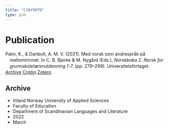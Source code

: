 ```yaml
---
title: "C3AY99TB"
type: pub
---
```

<h1>Publication</h1>
<article id="csl-bib-container-C3AY99TB" class="csl-bib-container">
  <div class="csl-bib-body" style="line-height: 1.35; padding-left: 1em; text-indent:-1em;">
  <div class="csl-entry">Palm, K., &amp; Danbolt, A. M. V. (2021). Med norsk som andrespr&#xE5;k p&#xE5; mellomtrinnet. In C. B. Bjerke &amp; M. Nyg&#xE5;rd (Eds.), <i>Norskboka 2. Norsk for grunnskolel&#xE6;rerutdanning 1-7.</i> (pp. 279&#x2013;299). Universitetsforlaget.</div>
</div>
  <div class="csl-bib-buttons">
    <a href="#taxonomy-article-C3AY99TB" class="csl-bib-button">Archive</a>
    <a href alt="Cristin URL" class="csl-bib-button">Cristin</a>
    <a href alt="Zotero URL" class="csl-bib-button">Zotero</a>
  </div>
  <div id="csl-bib-meta-container-C3AY99TB"></div>
</article>
<div id="csl-bib-meta-C3AY99TB" class="csl-bib-meta">
  <article id="taxonomy-article-C3AY99TB" class="taxonomy-article">
    <h1>Archive</h1>
    <ul>
      <li>Inland Norway University of Applied Sciences</li>
      <li>Faculty of Education</li>
      <li>Department of Scandinavian Languages and Literature</li>
      <li>2022</li>
      <li>March</li>
    </ul>
  </article>
</div>
